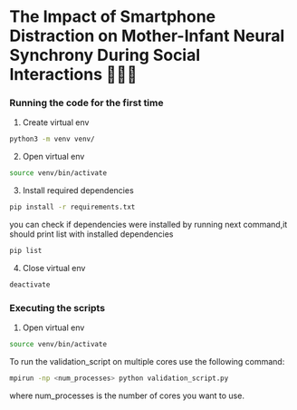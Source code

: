 # The Impact of Smartphone Distraction on Mother-Infant Neural Synchrony During Social Interactions :woman_feeding_baby::brain:

### Running the code for the first time

1. Create virtual env
```bash
python3 -m venv venv/
```
2. Open virtual env
```bash
source venv/bin/activate
```
3. Install required dependencies
```bash
pip install -r requirements.txt
```
you can check if dependencies were installed by running next
command,it should print list with installed dependencies
```bash
pip list
```
4. Close virtual env
```bash
deactivate
```

### Executing the scripts

1. Open virtual env
```bash
source venv/bin/activate
```

To run the validation_script on multiple cores use the following command:

```bash
mpirun -np <num_processes> python validation_script.py
```

where num_processes is the number of cores you want to use. 